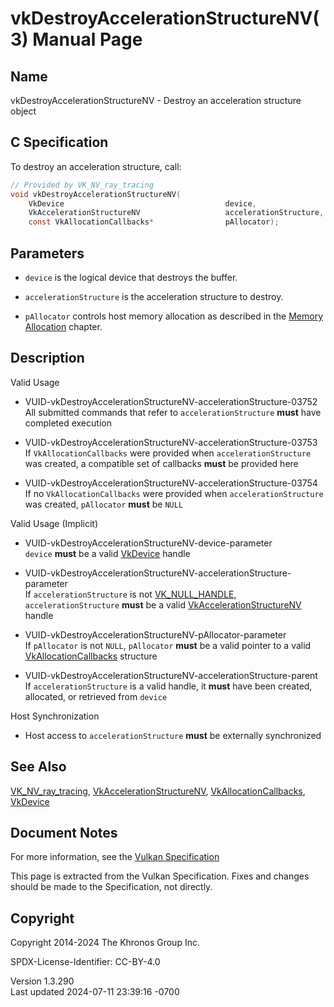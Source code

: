 # vkDestroyAccelerationStructureNV(3) Manual Page

## Name

vkDestroyAccelerationStructureNV - Destroy an acceleration structure
object



## <a href="#_c_specification" class="anchor"></a>C Specification

To destroy an acceleration structure, call:

``` c
// Provided by VK_NV_ray_tracing
void vkDestroyAccelerationStructureNV(
    VkDevice                                    device,
    VkAccelerationStructureNV                   accelerationStructure,
    const VkAllocationCallbacks*                pAllocator);
```

## <a href="#_parameters" class="anchor"></a>Parameters

- `device` is the logical device that destroys the buffer.

- `accelerationStructure` is the acceleration structure to destroy.

- `pAllocator` controls host memory allocation as described in the <a
  href="https://registry.khronos.org/vulkan/specs/1.3-extensions/html/vkspec.html#memory-allocation"
  target="_blank" rel="noopener">Memory Allocation</a> chapter.

## <a href="#_description" class="anchor"></a>Description

Valid Usage

- <a
  href="#VUID-vkDestroyAccelerationStructureNV-accelerationStructure-03752"
  id="VUID-vkDestroyAccelerationStructureNV-accelerationStructure-03752"></a>
  VUID-vkDestroyAccelerationStructureNV-accelerationStructure-03752  
  All submitted commands that refer to `accelerationStructure` **must**
  have completed execution

- <a
  href="#VUID-vkDestroyAccelerationStructureNV-accelerationStructure-03753"
  id="VUID-vkDestroyAccelerationStructureNV-accelerationStructure-03753"></a>
  VUID-vkDestroyAccelerationStructureNV-accelerationStructure-03753  
  If `VkAllocationCallbacks` were provided when `accelerationStructure`
  was created, a compatible set of callbacks **must** be provided here

- <a
  href="#VUID-vkDestroyAccelerationStructureNV-accelerationStructure-03754"
  id="VUID-vkDestroyAccelerationStructureNV-accelerationStructure-03754"></a>
  VUID-vkDestroyAccelerationStructureNV-accelerationStructure-03754  
  If no `VkAllocationCallbacks` were provided when
  `accelerationStructure` was created, `pAllocator` **must** be `NULL`

Valid Usage (Implicit)

- <a href="#VUID-vkDestroyAccelerationStructureNV-device-parameter"
  id="VUID-vkDestroyAccelerationStructureNV-device-parameter"></a>
  VUID-vkDestroyAccelerationStructureNV-device-parameter  
  `device` **must** be a valid [VkDevice](https://registry.khronos.org/vulkan/specs/1.3-extensions/man/html/VkDevice.html) handle

- <a
  href="#VUID-vkDestroyAccelerationStructureNV-accelerationStructure-parameter"
  id="VUID-vkDestroyAccelerationStructureNV-accelerationStructure-parameter"></a>
  VUID-vkDestroyAccelerationStructureNV-accelerationStructure-parameter  
  If `accelerationStructure` is not
  [VK_NULL_HANDLE](https://registry.khronos.org/vulkan/specs/1.3-extensions/man/html/VK_NULL_HANDLE.html), `accelerationStructure`
  **must** be a valid
  [VkAccelerationStructureNV](https://registry.khronos.org/vulkan/specs/1.3-extensions/man/html/VkAccelerationStructureNV.html) handle

- <a href="#VUID-vkDestroyAccelerationStructureNV-pAllocator-parameter"
  id="VUID-vkDestroyAccelerationStructureNV-pAllocator-parameter"></a>
  VUID-vkDestroyAccelerationStructureNV-pAllocator-parameter  
  If `pAllocator` is not `NULL`, `pAllocator` **must** be a valid
  pointer to a valid [VkAllocationCallbacks](https://registry.khronos.org/vulkan/specs/1.3-extensions/man/html/VkAllocationCallbacks.html)
  structure

- <a
  href="#VUID-vkDestroyAccelerationStructureNV-accelerationStructure-parent"
  id="VUID-vkDestroyAccelerationStructureNV-accelerationStructure-parent"></a>
  VUID-vkDestroyAccelerationStructureNV-accelerationStructure-parent  
  If `accelerationStructure` is a valid handle, it **must** have been
  created, allocated, or retrieved from `device`

Host Synchronization

- Host access to `accelerationStructure` **must** be externally
  synchronized

## <a href="#_see_also" class="anchor"></a>See Also

[VK_NV_ray_tracing](https://registry.khronos.org/vulkan/specs/1.3-extensions/man/html/VK_NV_ray_tracing.html),
[VkAccelerationStructureNV](https://registry.khronos.org/vulkan/specs/1.3-extensions/man/html/VkAccelerationStructureNV.html),
[VkAllocationCallbacks](https://registry.khronos.org/vulkan/specs/1.3-extensions/man/html/VkAllocationCallbacks.html),
[VkDevice](https://registry.khronos.org/vulkan/specs/1.3-extensions/man/html/VkDevice.html)

## <a href="#_document_notes" class="anchor"></a>Document Notes

For more information, see the <a
href="https://registry.khronos.org/vulkan/specs/1.3-extensions/html/vkspec.html#vkDestroyAccelerationStructureNV"
target="_blank" rel="noopener">Vulkan Specification</a>

This page is extracted from the Vulkan Specification. Fixes and changes
should be made to the Specification, not directly.

## <a href="#_copyright" class="anchor"></a>Copyright

Copyright 2014-2024 The Khronos Group Inc.

SPDX-License-Identifier: CC-BY-4.0

Version 1.3.290  
Last updated 2024-07-11 23:39:16 -0700
